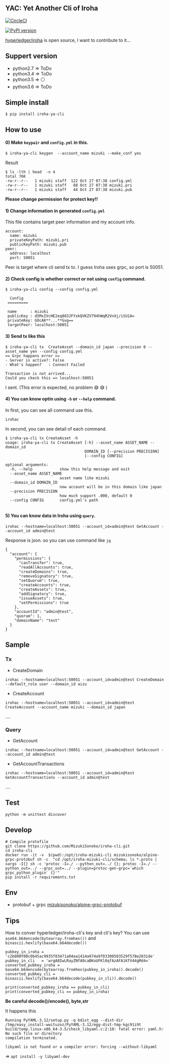 
## YAC: Yet Another Cli of Iroha
[![CircleCI](https://circleci.com/gh/MizukiSonoko/iroha-cli.svg?style=shield)](https://circleci.com/gh/MizukiSonoko/iroha-cli)

[![PyPI version](https://badge.fury.io/py/iroha-ya-cli.svg)](https://badge.fury.io/py/iroha-ya-cli)

[hyperledger/iroha](https://github.com/hyperledger/iroha) is open source, I want to contribute to it...  

## Suppert version  

- python2.7 => ToDo
- python3.4 => ToDo
- python3.5 => ⚪️ 
- python3.6 => ToDo


## Simple install

```
$ pip install iroha-ya-cli
```

## How to use

#### 0) Make `keypair` and `config.yml` in this.
```
$ iroha-ya-cli keygen  --account_name mizuki --make_conf yes
```

Result
```
$ ls -lth | head  -n 4
total 76K
-rw-r--r--   1 mizuki staff  122 Oct 27 07:38 config.yml
-rw-r--r--   1 mizuki staff   88 Oct 27 07:38 mizuki.pri
-rw-r--r--   1 mizuki staff   44 Oct 27 07:38 mizuki.pub
```
**Please change permission for protect key!!**

#### 1) Change information in generated `config.yml` 
This file contains target peer information and my account info.
```config
account:
  name: mizuki
  privateKeyPath: mizuki.pri
  publicKeyPath: mizuki.pub
peer:
  address: localhost
  port: 50051
```
Peer is target where cli send tx to. I guess Iroha uses grpc, so port is 50051.

####  2) Check config is whether correct or not using `config` command. 

```
$ iroha-ya-cli config --config config.yml

  Config
 =========

 name      : mizuki
 publicKey : d5MxIVcHE2eq883JFYxkQVKZV794hWqR2VnXj/iSU1A=
 privateKey: GOcAK**...**Gvg==
 targetPeer: localhost:50051

```

#### 3) Send tx like this

```
$ iroha-ya-cli tx  CreateAsset --domain_id japan --precision 0 --asset_name yen --config config.yml
== Grpc happens error ==
- Server is active?: False
- What's happen?   : Connect Failed

Transaction is not arrived...
Could you ckeck this => localhost:50051

```
I sent. (This error is expected, no problem 😅 😅 )

#### 4) You can know optin using `-h` or `--help` command.

In first, you can see all command use this.
```
irohac
```

In second, you can see detail of each command.
```
$ iroha-ya-cli tx CreateAsset -h
usage: iroha-ya-cli tx CreateAsset [-h] --asset_name ASSET_NAME --domain_id
                                   DOMAIN_ID [--precision PRECISION]
                                   [--config CONFIG]

optional arguments:
  -h, --help            show this help message and exit
  --asset_name ASSET_NAME
                        asset name like mizuki
  --domain_id DOMAIN_ID
                        new account will be in this domain like japan
  --precision PRECISION
                        how much support .000, default 0
  --config CONFIG       config.yml's path
  
```
 
#### 5) You can know data in Iroha using `query`.

```
irohac --hostname=localhost:50051 --account_id=admin@test GetAccount --account_id admin@test
```

Response is json. so you can use command like `jq`
```
{
  "account": {
    "permissions": {
      "canTransfer": true,
      "readAllAccounts": true,
      "createDomains": true,
      "removeSignatory": true,
      "setQuorum": true,
      "createAccounts": true,
      "createAssets": true,
      "addSignatory": true,
      "issueAssets": true,
      "setPermissions": true
    },
    "accountId": "admin@test",
    "quorum": 1,
    "domainName": "test"
  }
}
```


## Sample

### Tx

- CreateDomain
```
irohac --hostname=localhost:50051 --account_id=admin@test CreateDomain --default_role user --domain_id aizu
```

- CreateAccount

```
irohac --hostname=localhost:50051 --account_id=admin@test CreateAccount --account_name mizuki --domain_id japan
```

....

### Query

- GetAccount 
```
irohac --hostname=localhost:50051 --account_id=admin@test GetAccount --account_id admin@test
```

- GetAccountTransactions

```
irohac --hostname=localhost:50051 --account_id=admin@test GetAccountTransactions --account_id admin@test
```

....

## Test
```
python -m unittest discover
```

## Develop
```
# Compile protofile 
git clone https://github.com/MizukiSonoko/iroha-cli.git
cd iroha-cli
docker run -it -v  $(pwd):/opt/iroha-mizuki-cli mizukisonoko/alpine-grpc-protobuf sh -c  "cd /opt/iroha-mizuki-cli/schema; ls *.proto | xargs -I{} sh -c 'protoc -I=./ --python_out=../ {}; protoc -I=./ --python_out=../ --grpc_out=../ --plugin=protoc-gen-grpc=`which grpc_python_plugin` {}'"
pip install -r requirements.txt 
```


## Env
- protobuf + grpc [mizukisonoko/alpine-grpc-protobuf](https://github.com/MizukiSonoko/alpine-grpc-protobuf)



## Tips

How to conver hyperledger/iroha-cli's key and cli's key? 
You can use `ase64.b64encode(bytearray.fromhex())` and `binascii.hexlify(base64.b64decode())`
```
pubkey_in_iroha = 'c2b800f08c0b45ac9935f03471a04aa1414a974a9f03300503529f578e2031de'
pubkey_in_cli   = 'wrgA8IwLRayZNfA0caBKoUFKl0qfAzAFA1KfV44gMd4='
converted_pubkey_iroha = base64.b64encode(bytearray.fromhex(pubkey_in_iroha)).decode()
converted_pubkey_cli = binascii.hexlify(base64.b64decode(pubkey_in_cli)).decode()

print(converted_pubkey_iroha == pubkey_in_cli)
print(converted_pubkey_cli == pubkey_in_iroha)
```
**Be careful decode()/encode(), byte,str**

It happens this
```
Running PyYAML-3.12/setup.py -q bdist_egg --dist-dir /tmp/easy_install-wwituzoz/PyYAML-3.12/egg-dist-tmp-kgc91i9t
build/temp.linux-x86_64-3.5/check_libyaml.c:2:18: fatal error: yaml.h: No such file or directory
compilation terminated.

libyaml is not found or a compiler error: forcing --without-libyaml
```
=> `apt install -y libyaml-dev`
